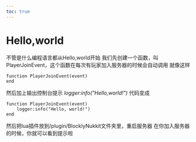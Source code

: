 ```yaml
---
toc: true
---
```

# **Hello,world**
不管是什么编程语言都从Hello,world开始
我们先创建一个函数，叫PlayerJoinEvent，这个函数在每次有玩家加入服务器的时候会自动调用
就像这样
```
function PlayerJoinEvent(event)
end
```
然后加上输出控制台提示
*logger:info("Hello,world!")*
代码变成
```
function PlayerJoinEvent(event)
    logger:info("Hello, world!")
end
```
然后把lua插件放到/plugin/BlocklyNukkit文件夹里，重启服务器
在你加入服务器的时候，你就可以看到提示啦
